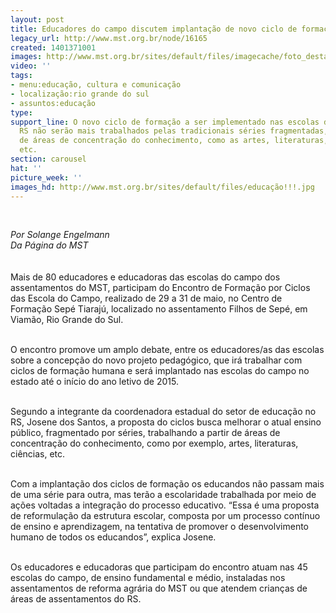 ```yaml
---
layout: post
title: Educadores do campo discutem implantação de novo ciclo de formação
legacy_url: http://www.mst.org.br/node/16165
created: 1401371001
images: http://www.mst.org.br/sites/default/files/imagecache/foto_destaque/educação!!!.jpg
video: ''
tags:
- menu:educação, cultura e comunicação
- localização:rio grande do sul
- assuntos:educação
type: 
support_line: O novo ciclo de formação a ser implementado nas escolas do campo no
  RS não serão mais trabalhados pelas tradicionais séries fragmentadas, mas a partir
  de áreas de concentração do conhecimento, como as artes, literaturas, ciências,
  etc.
section: carousel
hat: ''
picture_week: ''
images_hd: http://www.mst.org.br/sites/default/files/educação!!!.jpg
---
```

<p><em><br></em></p><p><em>Por Solange&nbsp;</em><i>Engelmann</i><br><em>Da Página do MST</em><br><br><br>Mais de 80 educadores e educadoras das escolas do campo dos assentamentos do MST, participam do Encontro de Formação por Ciclos das Escola do Campo, realizado de 29 a 31 de maio, no Centro de Formação Sepé Tiarajú, localizado no assentamento Filhos de Sepé, em Viamão, Rio Grande do Sul.</p><p><br>O encontro promove um amplo debate, entre os educadores/as das escolas sobre a concepção do novo projeto pedagógico, que irá trabalhar com ciclos de formação humana e será implantado nas escolas do campo no estado até o início do ano letivo de 2015.</p><p><br>Segundo a integrante da coordenadora estadual do setor de educação no RS, Josene dos Santos, a proposta do ciclos busca melhorar o atual ensino público, fragmentado por séries, trabalhando a partir de áreas de concentração do conhecimento, como por exemplo, artes, literaturas, ciências, etc.</p><p><br>Com a implantação dos ciclos de formação os educandos não passam mais de uma série para outra, mas terão a escolaridade trabalhada por meio de ações voltadas a integração do processo educativo. “Essa é uma proposta de reformulação da estrutura escolar, composta por um processo contínuo de ensino e aprendizagem, na tentativa de promover o desenvolvimento humano de todos os educandos”, explica Josene.</p><p><br>Os educadores e educadoras que participam do encontro atuam nas 45 escolas do campo, de ensino fundamental e médio, instaladas nos assentamentos de reforma agrária do MST ou que atendem crianças de áreas de assentamentos do RS.</p><p>&nbsp;</p>
